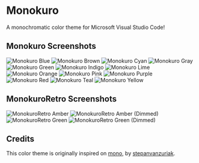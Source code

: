 # Monokuro

A monochromatic color theme for Microsoft Visual Studio Code!

## Monokuro Screenshots

![Monokuro Blue][monokuro_blue]
![Monokuro Brown][monokuro_brown]
![Monokuro Cyan][monokuro_cyan]
![Monokuro Gray][monokuro_gray]
![Monokuro Green][monokuro_green]
![Monokuro Indigo][monokuro_indigo]
![Monokuro Lime][monokuro_lime]
![Monokuro Orange][monokuro_orange]
![Monokuro Pink][monokuro_pink]
![Monokuro Purple][monokuro_purple]
![Monokuro Red][monokuro_red]
![Monokuro Teal][monokuro_teal]
![Monokuro Yellow][monokuro_yellow]

## MonokuroRetro Screenshots

![MonokuroRetro Amber][monokuroretro_amber]
![MonokuroRetro Amber (Dimmed)][monokuroretro_amber_dimmed]
![MonokuroRetro Green][monokuroretro_green]
![MonokuroRetro Green (Dimmed)][monokuroretro_green_dimmed]

## Credits

This color theme is originally inspired on [mono][mono_theme], by [stepanvanzuriak][mono_repository].



[mono_theme]: https://marketplace.visualstudio.com/items?itemName=StepanVanzuriak.mono
[mono_repository]: https://github.com/stepanvanzuriak/mono

[monokuro_blue]: https://raw.githubusercontent.com/dandev486/monokuro/master/screenshots/monokuro-blue.png "Monokuro Blue"
[monokuro_brown]: https://raw.githubusercontent.com/dandev486/monokuro/master/screenshots/monokuro-brown.png "Monokuro Brown"
[monokuro_cyan]: https://raw.githubusercontent.com/dandev486/monokuro/master/screenshots/monokuro-cyan.png "Monokuro Cyan"
[monokuro_gray]: https://raw.githubusercontent.com/dandev486/monokuro/master/screenshots/monokuro-gray.png "Monokuro Gray"
[monokuro_green]: https://raw.githubusercontent.com/dandev486/monokuro/master/screenshots/monokuro-green.png "Monokuro Green"
[monokuro_indigo]: https://raw.githubusercontent.com/dandev486/monokuro/master/screenshots/monokuro-indigo.png "Monokuro Indigo"
[monokuro_lime]: https://raw.githubusercontent.com/dandev486/monokuro/master/screenshots/monokuro-lime.png "Monokuro Lime"
[monokuro_orange]: https://raw.githubusercontent.com/dandev486/monokuro/master/screenshots/monokuro-orange.png "Monokuro Orange"
[monokuro_pink]: https://raw.githubusercontent.com/dandev486/monokuro/master/screenshots/monokuro-pink.png "Monokuro Pink"
[monokuro_purple]: https://raw.githubusercontent.com/dandev486/monokuro/master/screenshots/monokuro-purple.png "Monokuro Purple"
[monokuro_red]: https://raw.githubusercontent.com/dandev486/monokuro/master/screenshots/monokuro-red.png "Monokuro Red"
[monokuro_teal]: https://raw.githubusercontent.com/dandev486/monokuro/master/screenshots/monokuro-teal.png "Monokuro Teal"
[monokuro_yellow]: https://raw.githubusercontent.com/dandev486/monokuro/master/screenshots/monokuro-yellow.png "Monokuro Yellow"

[monokuroretro_amber]: https://raw.githubusercontent.com/dandev486/monokuro/master/screenshots/monokuroretro-amber.png "MonokuroRetro Amber"
[monokuroretro_amber_dimmed]: https://raw.githubusercontent.com/dandev486/monokuro/master/screenshots/monokuroretro-amber-dimmed.png "MonokuroRetro Amber (Dimmed)"
[monokuroretro_green]: https://raw.githubusercontent.com/dandev486/monokuro/master/screenshots/monokuroretro-green.png "MonokuroRetro Green"
[monokuroretro_green_dimmed]: https://raw.githubusercontent.com/dandev486/monokuro/master/screenshots/monokuroretro-green-dimmed.png "MonokuroRetro Green (Dimmed)"